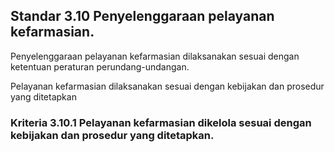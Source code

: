 
## Standar 3.10 Penyelenggaraan pelayanan kefarmasian. 



Penyelenggaraan pelayanan kefarmasian dilaksanakan sesuai dengan ketentuan peraturan perundang-undangan. 

Pelayanan kefarmasian dilaksanakan sesuai dengan kebijakan dan prosedur yang ditetapkan 

### Kriteria 3.10.1 Pelayanan kefarmasian dikelola sesuai dengan kebijakan dan prosedur yang ditetapkan. 


